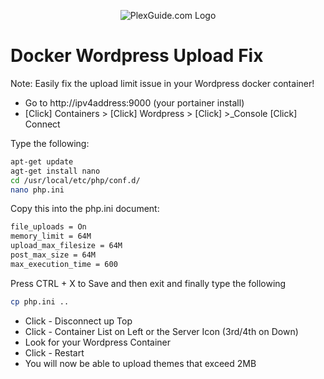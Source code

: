 <p align="center">
  <img src="https://github.com/Admin9705/PlexGuide.com-The-Awesome-Plex-Server/blob/Version-4/scripts/plexguide.PNG" alt="PlexGuide.com Logo"/>
</p>

# Docker Wordpress Upload Fix

Note:  Easily fix the upload limit issue in your Wordpress docker container!

- Go to http://ipv4address:9000 (your portainer install)
- [Click] Containers > [Click] Wordpress > [Click] >_Console [Click] Connect

Type the following:

```sh
apt-get update
agt-get install nano
cd /usr/local/etc/php/conf.d/
nano php.ini
```

Copy this into the php.ini document:

```sh
file_uploads = On
memory_limit = 64M
upload_max_filesize = 64M
post_max_size = 64M
max_execution_time = 600
```

Press CTRL + X to Save and then exit and finally type the following

```sh
cp php.ini ..
```

- Click - Disconnect up Top
- Click - Container List on Left or the Server Icon (3rd/4th on Down)
- Look for your Wordpress Container
- Click - Restart
- You will now be able to upload themes that exceed 2MB
